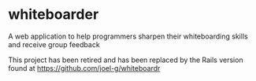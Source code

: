 # whiteboarder
A web application to help programmers sharpen their whiteboarding skills and receive group feedback


This project has been retired and has been replaced by the Rails version found at https://github.com/joel-g/whiteboardr
